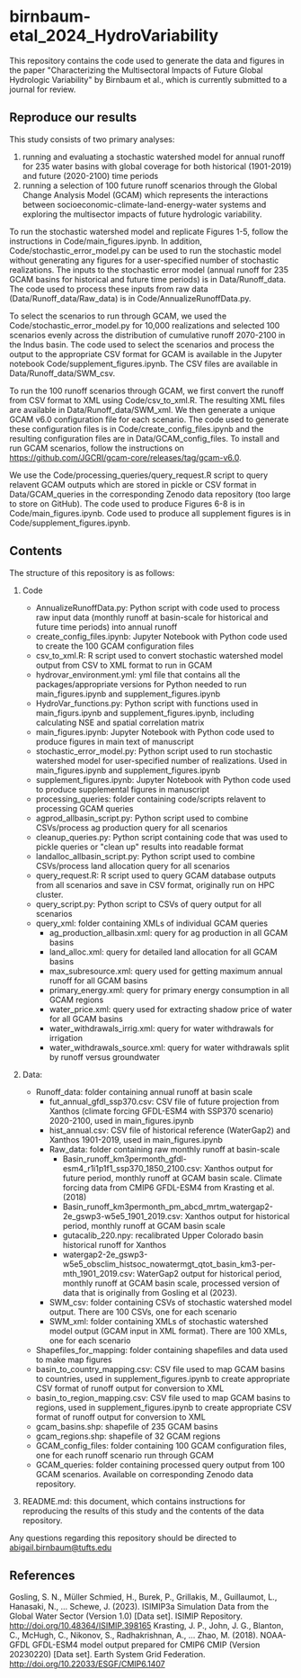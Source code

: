 # birnbaum-etal_2024_HydroVariability
This repository contains the code used to generate the data and figures in the paper "Characterizing the Multisectoral Impacts of Future Global Hydrologic Variability" by Birnbaum et al., which is currently submitted to a journal for review.

## Reproduce our results
This study consists of two primary analyses:
1. running and evaluating a stochastic watershed model for annual runoff for 235 water basins with global coverage for both historical (1901-2019) and future (2020-2100) time periods
2. running a selection of 100 future runoff scenarios through the Global Change Analysis Model (GCAM) which represents the interactions between socioeconomic-climate-land-energy-water systems and exploring the multisector impacts of future hydrologic variability.

To run the stochastic watershed model and replicate Figures 1-5, follow the instructions in Code/main_figures.ipynb. In addition, Code/stochastic_error_model.py can be used to run the stochastic model without generating any figures for a user-specified number of stochastic realizations. The inputs to the stochastic error model (annual runoff for 235 GCAM basins for historical and future time periods) is in Data/Runoff_data. The code used to process these inputs from raw data (Data/Runoff_data/Raw_data) is in Code/AnnualizeRunoffData.py.

To select the scenarios to run through GCAM, we used the Code/stochastic_error_model.py for 10,000 realizations and selected 100 scenarios evenly across the distribution of cumulative runoff 2070-2100 in the Indus basin. The code used to select the scenarios and process the output to the appropriate CSV format for GCAM is available in the Jupyter notebook Code/supplement_figures.ipynb. The CSV files are available in Data/Runoff_data/SWM_csv.

To run the 100 runoff scenarios through GCAM, we first convert the runoff from CSV format to XML using Code/csv_to_xml.R. The resulting XML files are available in Data/Runoff_data/SWM_xml. We then generate a unique GCAM v6.0 configuration file for each scenario. The code used to generate these configuration files is in Code/create_config_files.ipynb and the resulting configuration files are in Data/GCAM_config_files. To install and run GCAM scenarios, follow the instructions on https://github.com/JGCRI/gcam-core/releases/tag/gcam-v6.0.

We use the Code/processing_queries/query_request.R script to query relavent GCAM outputs which are stored in pickle or CSV format in Data/GCAM_queries in the corresponding Zenodo data repository (too large to store on GitHub). The code used to produce Figures 6-8 is in Code/main_figures.ipynb. Code used to produce all supplement figures is in Code/supplement_figures.ipynb.

## Contents
The structure of this repository is as follows:
1. Code
   *  AnnualizeRunoffData.py: Python script with code used to process raw input data (monthly runoff at basin-scale for historical and future time periods) into annual runoff
   *  create_config_files.ipynb: Jupyter Notebook with Python code used to create the 100 GCAM configuration files
   *  csv_to_xml.R: R script used to convert stochastic watershed model output from CSV to XML format to run in GCAM
   *  hydrovar_environment.yml: yml file that contains all the packages/appropriate versions for Python needed to run main_figures.ipynb and supplement_figures.ipynb
   *  HydroVar_functions.py: Python script with functions used in main_figurs.ipynb and supplement_figures.ipynb, including calculating NSE and spatial correlation matrix
   *  main_figures.ipynb: Jupyter Notebook with Python code used to produce figures in main text of manuscript
   *  stochastic_error_model.py: Python script used to run stochastic watershed model for user-specified number of realizations. Used in main_figures.ipynb and supplement_figures.ipynb
   *  supplement_figures.ipynb: Jupyter Notebook with Python code used to produce supplemental figures in manuscript
   *  processing_queries: folder containing code/scripts relavent to processing GCAM queries
     - agprod_allbasin_script.py: Python script used to combine CSVs/process ag production query for all scenarios
     - cleanup_queries.py: Python script containing code that was used to pickle queries or "clean up" results into readable format
     - landalloc_allbasin_script.py: Python script used to combine CSVs/process land allocation query for all scenarios
     - query_request.R: R script used to query GCAM database outputs from all scenarios and save in CSV format, originally run on HPC cluster.
     - query_script.py: Python script to CSVs of query output for all scenarios
     - query_xml: folder containing XMLs of individual GCAM queries
         - ag_production_allbasin.xml: query for ag production in all GCAM basins
         - land_alloc.xml: query for detailed land allocation for all GCAM basins
         - max_subresource.xml: query used for getting maximum annual runoff for all GCAM basins
         - primary_energy.xml: query for primary energy consumption in all GCAM regions
         - water_price.xml: query used for extracting shadow price of water for all GCAM basins
         - water_withdrawals_irrig.xml: query for water withdrawals for irrigation
         - water_withdrawals_source.xml: query for water withdrawals split by runoff versus groundwater
     
2. Data:
   * Runoff_data: folder containing annual runoff at basin scale
     - fut_annual_gfdl_ssp370.csv: CSV file of future projection from Xanthos (climate forcing GFDL-ESM4 with SSP370 scenario) 2020-2100, used in main_figures.ipynb
     - hist_annual.csv: CSV file of historical reference (WaterGap2) and Xanthos 1901-2019, used in main_figures.ipynb
     - Raw_data: folder containing raw monthly runoff at basin-scale
       - Basin_runoff_km3permonth_gfdl-esm4_r1i1p1f1_ssp370_1850_2100.csv: Xanthos output for future period, monthly runoff at GCAM basin scale. Climate forcing data from CMIP6 GFDL-ESM4 from Krasting et al. (2018)
       - Basin_runoff_km3permonth_pm_abcd_mrtm_watergap2-2e_gswp3-w5e5_1901_2019.csv: Xanthos output for historical period, monthly runoff at GCAM basin scale
       - gutacalib_220.npy: recalibrated Upper Colorado basin historical runoff for Xanthos
       - watergap2-2e_gswp3-w5e5_obsclim_histsoc_nowatermgt_qtot_basin_km3-per-mth_1901_2019.csv: WaterGap2 output for historical period, monthly runoff at GCAM basin scale, processed version of data that is originally from Gosling et al (2023).
     - SWM_csv: folder containing CSVs of stochastic watershed model output. There are 100 CSVs, one for each scenario
     - SWM_xml: folder containing XMLs of stochastic watershed model output (GCAM input in XML format). There are 100 XMLs, one for each scenario
   *  Shapefiles_for_mapping: folder containing shapefiles and data used to make map figures
     - basin_to_country_mapping.csv: CSV file used to map GCAM basins to countries, used in supplement_figures.ipynb to create appropriate CSV format of runoff output for conversion to XML
     - basin_to_region_mapping.csv: CSV file used to map GCAM basins to regions, used in supplement_figures.ipynb to create appropriate CSV format of runoff output for conversion to XML
     - gcam_basins.shp: shapefile of 235 GCAM basins
     - gcam_regions.shp: shapefile of 32 GCAM regions
   *  GCAM_config_files: folder containing 100 GCAM configuration files, one for each runoff scenario run through GCAM
   *  GCAM_queries: folder containing processed query output from 100 GCAM scenarios. Available on corresponding Zenodo data repository.

3. README.md: this document, which contains instructions for reproducing the results of this study and the contents of the data repository.

Any questions regarding this repository should be directed to abigail.birnbaum@tufts.edu

## References
Gosling, S. N., Müller Schmied, H., Burek, P., Grillakis, M., Guillaumot, L., Hanasaki, N., … Schewe, J. (2023). ISIMIP3a Simulation Data from the Global Water Sector (Version 1.0) [Data set]. ISIMIP Repository. http://doi.org/10.48364/ISIMIP.398165
Krasting, J. P., John, J. G., Blanton, C., McHugh, C., Nikonov, S., Radhakrishnan, A., … Zhao, M. (2018). NOAA-GFDL GFDL-ESM4 model output prepared for CMIP6 CMIP (Version 20230220) [Data set]. Earth System Grid Federation. http://doi.org/10.22033/ESGF/CMIP6.1407
